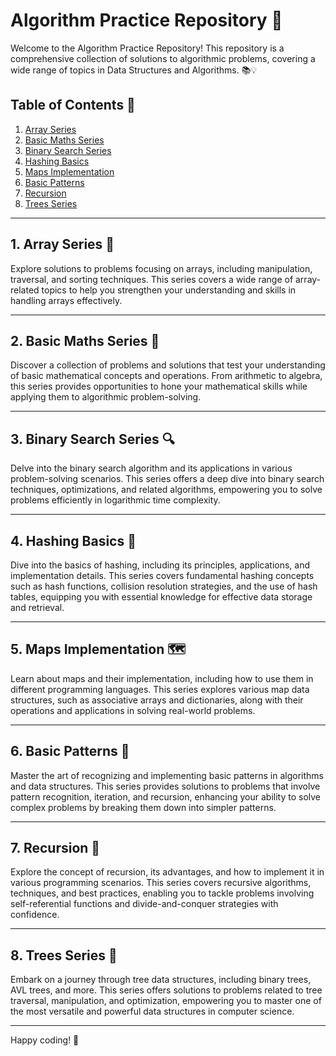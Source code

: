 # Algorithm Practice Repository 🚀

Welcome to the Algorithm Practice Repository! This repository is a comprehensive collection of solutions to algorithmic problems, covering a wide range of topics in Data Structures and Algorithms. 📚💡

## Table of Contents 📖

1. [Array Series](#array-series)
2. [Basic Maths Series](#basic-maths-series)
3. [Binary Search Series](#binary-search-series)
4. [Hashing Basics](#hashing-basics)
5. [Maps Implementation](#maps-implementation)
6. [Basic Patterns](#basic-patterns)
7. [Recursion](#recursion)
8. [Trees Series](#trees-series)

---

## 1. Array Series 🎯

Explore solutions to problems focusing on arrays, including manipulation, traversal, and sorting techniques. This series covers a wide range of array-related topics to help you strengthen your understanding and skills in handling arrays effectively.

---

## 2. Basic Maths Series 🔢

Discover a collection of problems and solutions that test your understanding of basic mathematical concepts and operations. From arithmetic to algebra, this series provides opportunities to hone your mathematical skills while applying them to algorithmic problem-solving.

---

## 3. Binary Search Series 🔍

Delve into the binary search algorithm and its applications in various problem-solving scenarios. This series offers a deep dive into binary search techniques, optimizations, and related algorithms, empowering you to solve problems efficiently in logarithmic time complexity.

---

## 4. Hashing Basics 📂

Dive into the basics of hashing, including its principles, applications, and implementation details. This series covers fundamental hashing concepts such as hash functions, collision resolution strategies, and the use of hash tables, equipping you with essential knowledge for effective data storage and retrieval.

---

## 5. Maps Implementation 🗺️

Learn about maps and their implementation, including how to use them in different programming languages. This series explores various map data structures, such as associative arrays and dictionaries, along with their operations and applications in solving real-world problems.

---

## 6. Basic Patterns 🎨

Master the art of recognizing and implementing basic patterns in algorithms and data structures. This series provides solutions to problems that involve pattern recognition, iteration, and recursion, enhancing your ability to solve complex problems by breaking them down into simpler patterns.

---

## 7. Recursion 🔄

Explore the concept of recursion, its advantages, and how to implement it in various programming scenarios. This series covers recursive algorithms, techniques, and best practices, enabling you to tackle problems involving self-referential functions and divide-and-conquer strategies with confidence.

---

## 8. Trees Series 🌳

Embark on a journey through tree data structures, including binary trees, AVL trees, and more. This series offers solutions to problems related to tree traversal, manipulation, and optimization, empowering you to master one of the most versatile and powerful data structures in computer science.

---

Happy coding! 🚀
